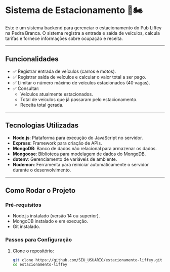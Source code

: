# Sistema de Estacionamento  🚗🏍️

Este é um sistema backend para gerenciar o estacionamento do Pub Liffey na Pedra Branca. O sistema registra a entrada e saída de veículos, calcula tarifas e fornece informações sobre ocupação e receita.

---

## **Funcionalidades**

- ✅ Registrar entrada de veículos (carros e motos).
- ✅ Registrar saída de veículos e calcular o valor total a ser pago.
- ✅ Limitar o número máximo de veículos estacionados (40 vagas).
- ✅ Consultar:
  - Veículos atualmente estacionados.
  - Total de veículos que já passaram pelo estacionamento.
  - Receita total gerada.

---

## **Tecnologias Utilizadas**

- **Node.js**: Plataforma para execução do JavaScript no servidor.
- **Express**: Framework para criação de APIs.
- **MongoDB**: Banco de dados não relacional para armazenar os dados.
- **Mongoose**: Biblioteca para modelagem de dados do MongoDB.
- **dotenv**: Gerenciamento de variáveis de ambiente.
- **Nodemon**: Ferramenta para reiniciar automaticamente o servidor durante o desenvolvimento.

---

## **Como Rodar o Projeto**

### Pré-requisitos
- Node.js instalado (versão 14 ou superior).
- MongoDB instalado e em execução.
- Git instalado.

### Passos para Configuração

1. Clone o repositório:
   ```bash
   git clone https://github.com/SEU_USUARIO/estacionamento-liffey.git
   cd estacionamento-liffey
